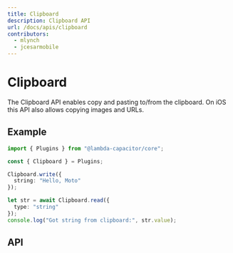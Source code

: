 ```yaml
---
title: Clipboard
description: Clipboard API
url: /docs/apis/clipboard
contributors:
  - mlynch
  - jcesarmobile
---
```


<plugin-platforms platforms="pwa,ios,android,electron"></plugin-platforms>

# Clipboard

The Clipboard API enables copy and pasting to/from the clipboard. On iOS this API also allows
copying images and URLs.

<plugin-api index="true" name="clipboard"></plugin-api>

## Example

```typescript
import { Plugins } from "@lambda-capacitor/core";

const { Clipboard } = Plugins;

Clipboard.write({
  string: "Hello, Moto"
});

let str = await Clipboard.read({
  type: "string"
});
console.log("Got string from clipboard:", str.value);
```

## API

<plugin-api name="clipboard"></plugin-api>
